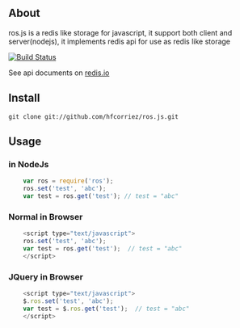 ## About

ros.js is a redis like storage for javascript, it support both client and server(nodejs), it implements redis api for use as redis like storage

[![Build Status](https://secure.travis-ci.org/hfcorriez/ros.js.png)](http://travis-ci.org/hfcorriez/ros.js)

See api documents  on [redis.io](http://redis.io/commands)

## Install

    git clone git://github.com/hfcorriez/ros.js.git

## Usage

### in NodeJs

```javascript
    var ros = require('ros');
    ros.set('test', 'abc');
    var test = ros.get('test'); // test = "abc"
```

### Normal in Browser

```javascript
    <script type="text/javascript">
    ros.set('test', 'abc');
    var test = ros.get('test');  // test = "abc"
    </script>
```

### JQuery in Browser

```javascript
    <script type="text/javascript">
    $.ros.set('test', 'abc');
    var test = $.ros.get('test');  // test = "abc"
    </script>
```